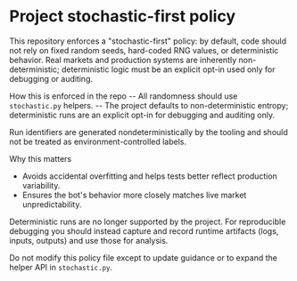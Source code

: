 Project stochastic-first policy
===============================

This repository enforces a "stochastic-first" policy: by default, code should not rely on fixed random seeds, hard-coded RNG values, or deterministic behavior. Real markets and production systems are inherently non-deterministic; deterministic logic must be an explicit opt-in used only for debugging or auditing.

How this is enforced in the repo
-- All randomness should use `stochastic.py` helpers.
-- The project defaults to non-deterministic entropy; deterministic runs are an explicit opt-in for debugging and auditing only.

Run identifiers are generated nondeterministically by the tooling and should not be treated as environment-controlled labels.

Why this matters
- Avoids accidental overfitting and helps tests better reflect production variability.
- Ensures the bot's behavior more closely matches live market unpredictability.

Deterministic runs are no longer supported by the project. For reproducible debugging you should instead capture and record runtime artifacts (logs, inputs, outputs) and use those for analysis.

Do not modify this policy file except to update guidance or to expand the helper API in `stochastic.py`.
